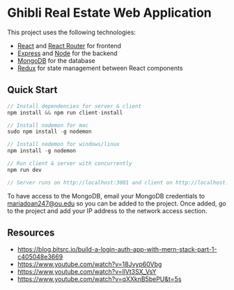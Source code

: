 # Ghibli Real Estate Web Application

This project uses the following technologies:

- [React](https://reactjs.org) and [React Router](https://reacttraining.com/react-router/) for frontend
- [Express](http://expressjs.com/) and [Node](https://nodejs.org/en/) for the backend
- [MongoDB](https://www.mongodb.com/) for the database
- [Redux](https://redux.js.org/basics/usagewithreact) for state management between React components

## Quick Start

```javascript
// Install dependencies for server & client
npm install && npm run client-install

// Install nodemon for mac
sudo npm install -g nodemon 

// Install nodemon for windows/linux
npm install -g nodemon 

// Run client & server with concurrently
npm run dev

// Server runs on http://localhost:3001 and client on http://localhost:3000
```

To have access to the MongoDB, email your MongoDB credentials to mariadoan247@ou.edu 
so you can be added to the project. Once added, go to the project and add your IP address
to the network access section.

## Resources
- https://blog.bitsrc.io/build-a-login-auth-app-with-mern-stack-part-1-c405048e3669
- https://www.youtube.com/watch?v=18Jvyp60Vbg
- https://www.youtube.com/watch?v=llVt3SX_VsY
- https://www.youtube.com/watch?v=qXXknB5bePU&t=5s
